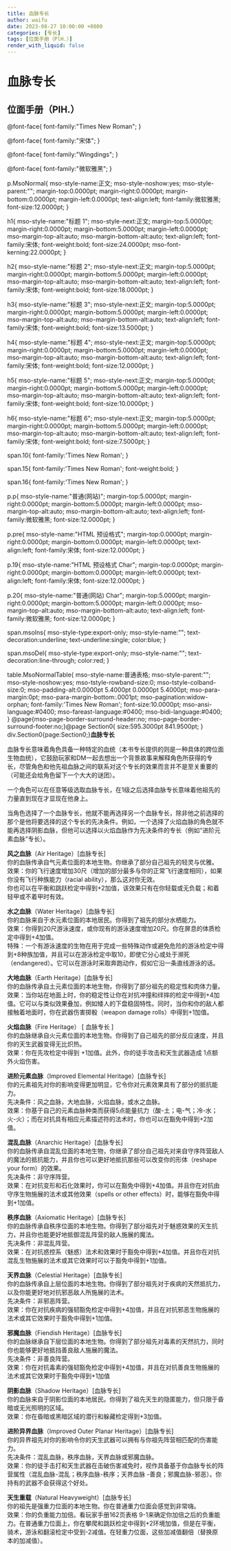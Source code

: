 ```yaml
---
title: 血脉专长
author: waifu
date: 2023-08-27 10:00:00 +0800
categories: [专长]
tags: [位面手册（PlH.）]
render_with_liquid: false
---
```

# 血脉专长
## 位面手册（PlH.）

@font-face{
font-family:"Times New Roman";
}

@font-face{
font-family:"宋体";
}

@font-face{
font-family:"Wingdings";
}

@font-face{
font-family:"微软雅黑";
}

p.MsoNormal{
mso-style-name:正文;
mso-style-noshow:yes;
mso-style-parent:"";
margin-top:0.0000pt;
margin-right:0.0000pt;
margin-bottom:0.0000pt;
margin-left:0.0000pt;
text-align:left;
font-family:微软雅黑;
font-size:12.0000pt;
}

h1{
mso-style-name:"标题 1";
mso-style-next:正文;
margin-top:5.0000pt;
margin-right:0.0000pt;
margin-bottom:5.0000pt;
margin-left:0.0000pt;
mso-margin-top-alt:auto;
mso-margin-bottom-alt:auto;
text-align:left;
font-family:宋体;
font-weight:bold;
font-size:24.0000pt;
mso-font-kerning:22.0000pt;
}

h2{
mso-style-name:"标题 2";
mso-style-next:正文;
margin-top:5.0000pt;
margin-right:0.0000pt;
margin-bottom:5.0000pt;
margin-left:0.0000pt;
mso-margin-top-alt:auto;
mso-margin-bottom-alt:auto;
text-align:left;
font-family:宋体;
font-weight:bold;
font-size:18.0000pt;
}

h3{
mso-style-name:"标题 3";
mso-style-next:正文;
margin-top:5.0000pt;
margin-right:0.0000pt;
margin-bottom:5.0000pt;
margin-left:0.0000pt;
mso-margin-top-alt:auto;
mso-margin-bottom-alt:auto;
text-align:left;
font-family:宋体;
font-weight:bold;
font-size:13.5000pt;
}

h4{
mso-style-name:"标题 4";
mso-style-next:正文;
margin-top:5.0000pt;
margin-right:0.0000pt;
margin-bottom:5.0000pt;
margin-left:0.0000pt;
mso-margin-top-alt:auto;
mso-margin-bottom-alt:auto;
text-align:left;
font-family:宋体;
font-weight:bold;
font-size:12.0000pt;
}

h5{
mso-style-name:"标题 5";
mso-style-next:正文;
margin-top:5.0000pt;
margin-right:0.0000pt;
margin-bottom:5.0000pt;
margin-left:0.0000pt;
mso-margin-top-alt:auto;
mso-margin-bottom-alt:auto;
text-align:left;
font-family:宋体;
font-weight:bold;
font-size:10.0000pt;
}

h6{
mso-style-name:"标题 6";
mso-style-next:正文;
margin-top:5.0000pt;
margin-right:0.0000pt;
margin-bottom:5.0000pt;
margin-left:0.0000pt;
mso-margin-top-alt:auto;
mso-margin-bottom-alt:auto;
text-align:left;
font-family:宋体;
font-weight:bold;
font-size:7.5000pt;
}

span.10{
font-family:'Times New Roman';
}

span.15{
font-family:'Times New Roman';
font-weight:bold;
}

span.16{
font-family:'Times New Roman';
}

p.p{
mso-style-name:"普通\(网站\)";
margin-top:5.0000pt;
margin-right:0.0000pt;
margin-bottom:5.0000pt;
margin-left:0.0000pt;
mso-margin-top-alt:auto;
mso-margin-bottom-alt:auto;
text-align:left;
font-family:微软雅黑;
font-size:12.0000pt;
}

p.pre{
mso-style-name:"HTML 预设格式";
margin-top:0.0000pt;
margin-right:0.0000pt;
margin-bottom:0.0000pt;
margin-left:0.0000pt;
text-align:left;
font-family:宋体;
font-size:12.0000pt;
}

p.19{
mso-style-name:"HTML 预设格式 Char";
margin-top:0.0000pt;
margin-right:0.0000pt;
margin-bottom:0.0000pt;
margin-left:0.0000pt;
text-align:left;
font-family:宋体;
font-size:12.0000pt;
}

p.20{
mso-style-name:"普通\(网站\) Char";
margin-top:5.0000pt;
margin-right:0.0000pt;
margin-bottom:5.0000pt;
margin-left:0.0000pt;
mso-margin-top-alt:auto;
mso-margin-bottom-alt:auto;
text-align:left;
font-family:微软雅黑;
font-size:12.0000pt;
}

span.msoIns{
mso-style-type:export-only;
mso-style-name:"";
text-decoration:underline;
text-underline:single;
color:blue;
}

span.msoDel{
mso-style-type:export-only;
mso-style-name:"";
text-decoration:line-through;
color:red;
}

table.MsoNormalTable{
mso-style-name:普通表格;
mso-style-parent:"";
mso-style-noshow:yes;
mso-tstyle-rowband-size:0;
mso-tstyle-colband-size:0;
mso-padding-alt:0.0000pt 5.4000pt 0.0000pt 5.4000pt;
mso-para-margin:0pt;
mso-para-margin-bottom:.0001pt;
mso-pagination:widow-orphan;
font-family:'Times New Roman';
font-size:10.0000pt;
mso-ansi-language:#0400;
mso-fareast-language:#0400;
mso-bidi-language:#0400;
}
@page{mso-page-border-surround-header:no;
 mso-page-border-surround-footer:no;}@page Section0{
size:595.3000pt 841.9500pt;
}
div.Section0{page:Section0;}**血脉专长**

血脉专长意味着角色具备一种特定的血统（本书专长提供的则是一种具体的跨位面生物血统），它鼓励玩家和DM一起去想出一个背景故事来解释角色所获得的专长，尽管角色和他先祖血脉之间的联系对这个专长的效果而言并不是至关重要的（可能还会给角色留下一个大大的谜团）。

一个角色可以在任意等级选取血脉专长，在1级之后选择血脉专长意味着他祖先的力量直到现在才显现在他身上。

当角色选择了一个血脉专长，他就不能再选择另一个血脉专长，除非他之前选择的那个是他将要选择的这个专长的先决条件。例如，一个选择了火焰血脉的角色就不能再选择阴影血脉，但他可以选择以火焰血脉作为先决条件的专长（例如“进阶元素血脉”专长）。

**风之血脉**（Air Heritage）[血脉专长]  
你的血脉传承自气元素位面的本地生物。你继承了部分自己祖先的轻灵与优雅。  
效果：你的飞行速度增加30尺（增加的部分最多与你的正常飞行速度相同），如果你没有飞行种族能力（racial ability），那么这对你无效。  
你也可以在平衡和跳跃检定中得到+2加值，该效果只有在你轻载或无负载；和着轻甲或不着甲时有效。

**水之血脉**（Water Heritage）[血脉专长]  
你的血脉来自于水元素位面的本地居民。你得到了祖先的部分水栖能力。  
效果：你得到20尺游泳速度，或你现有的游泳速度增加20尺。你在屏息的体质检定中得到+4加值。  
特殊：一个有游泳速度的生物在用于完成一些特殊动作或避免危险的游泳检定中得到+8种族加值，并且可以在游泳检定中取10，即使它分心或处于濒死（endangered）。它可以在游泳时采取奔跑动作，假如它沿一条直线游泳的话。

**大地血脉**（Earth Heritage）[血脉专长]  
你的血脉传承自土元素位面的本地生物，你得到了部分祖先的稳定性和肉体力量。  
效果：当你站在地面上时，你的稳定性让你在对抗冲撞和绊摔的检定中得到+4加值。它可以与类似效果叠加，例如矮人的下盘稳固特性。同时，当你和你的敌人都接触着地面时，你在武器伤害掷骰（weapon damage rolls）中得到+1加值。

**火焰血脉**（Fire Heritage） [ 血脉专长 ]   
你的血脉继承自火元素位面的本地生物。你得到了自己祖先的部分反应速度，并且你的天生武器变得无比炽热。   
效果：你在先攻检定中得到 +1加值。此外，你的徒手攻击和天生武器造成 1点额外火焰伤害。

**进阶元素血脉**（Improved Elemental Heritage）[血脉专长]  
你的元素祖先对你的影响变得更加明显，它令你对元素效果具有了部分的抵抗能力。  
先决条件：风之血脉，大地血脉，火焰血脉，或水之血脉。  
效果：你基于自己的元素血脉种类而获得5点能量抗力（酸-土；电-气；冷-水；火-火）；而在对抗具有相应元素描述符的法术时，你也可以在豁免中得到+2加值。

**混乱血脉**（Anarchic Heritage）[血脉专长]  
你的血脉传承自混乱位面的本地生物，你继承了部分自己祖先对来自守序阵营敌人的魔法的抵抗能力，并且你也可以更好地抵抗那些可以改变你的形体（reshape your form）的效果。  
先决条件：非守序阵营。  
效果：在对抗变形和石化效果时，你可以在豁免中得到+4加值。并且你在对抗由守序生物施展的法术或其他效果（spells or other effects）时，能够在豁免中得到+1加值。

**秩序血脉**（Axiomatic Heritage）[血脉专长]  
你的血脉传承自秩序位面的本地生物。你得到了部分祖先对于魅惑效果的天生抗力，并且你也能更好地抵御混乱阵营的敌人施展的魔法。  
先决条件：非混乱阵营。  
效果：在对抗惑控系（魅惑）法术和效果时于豁免中得到+4加值。并且你在对抗混乱生物施展的法术或其它效果时可以于豁免中得到+1加值。

**天界血脉**（Celestial Heritage）[血脉专长]  
你的血脉传承自上层位面的本地生物。你得到了部分祖先对于疾病的天然抵抗力，以及你能更好地对抗邪恶敌人所施展的法术。  
先决条件：非邪恶阵营。  
效果：你在对抗疾病的强韧豁免检定中得到+4加值，并且在对抗邪恶生物施展的法术或其它效果时于豁免中得到+1加值。

**邪魔血脉**（Fiendish Heritage）[血脉专长]  
你的血脉继承自下层位面的本地生物。你得到了部分祖先对毒素的天然抗力，同时你也能够更好地抵挡善良敌人施展的魔法。  
先决条件：非善良阵营。  
效果：你在对抗毒素的强韧豁免检定中得到+4加值，并且在对抗善良生物施展的法术或其它效果时于豁免中得到+1加值

**阴影血脉**（Shadow Heritage）[血脉专长]  
你的血脉来自于阴影位面的本地居民。你得到了祖先天生的隐匿能力，但只限于昏暗或无光照明的区域。  
效果：你在昏暗或黑暗区域的潜行和躲藏检定得到+3加值。 

**进阶异界血脉**（Improved Outer Planar Heritage）[血脉专长]  
你的异界祖先对你的影响令你的天生武器可以拥有与你祖先阵营相匹配的伤害能力。  
先决条件：混乱血脉，秩序血脉，天界血脉或邪魔血脉。   
效果：你的徒手击打和天生武器在击破伤害减免时，视作具备基于你血脉专长的阵营属性（混乱血脉-混乱；秩序血脉-秩序；天界血脉 -善良；邪魔血脉-邪恶）。你持有的武器不会获得这个好处。

**天生重载**（Natural Heavyweight）[血脉专长]   
你的祖先是强重力位面的本地生物。你在普通重力位面会感觉到非常嗨。  
效果：你的负重能力加倍。看玩家手册162页表格 9-1来确定你加倍之后的负重能力。在普通重力位面上，你在攀爬和跳跃检定中得到+2环境加值，但是在平衡，骑术，游泳和翻滚检定中受到-2减值。在轻重力位面，这些加减值翻倍（替换原本的加减值）。


